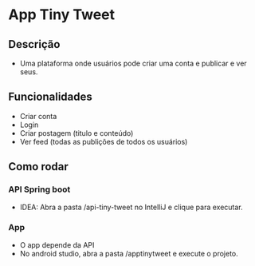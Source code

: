 # App Tiny Tweet

## Descrição
 - Uma plataforma onde usuários pode criar uma conta e publicar e ver seus.

## Funcionalidades
 - Criar conta
 - Login
 - Criar postagem (titulo e conteúdo)
 - Ver feed (todas as publições de todos os usuários)

## Como rodar
### API Spring boot
 - IDEA: Abra a pasta /api-tiny-tweet no IntelliJ e clique para executar.

### App
 - O app depende da API
 - No android studio, abra a pasta /apptinytweet e execute o projeto.